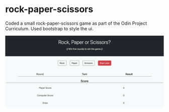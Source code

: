 # rock-paper-scissors

Coded a small rock-paper-scissors game as part of the Odin Project Curriculum. Used bootstrap to style the ui.

![example](/img_readme/img_readme.png)
